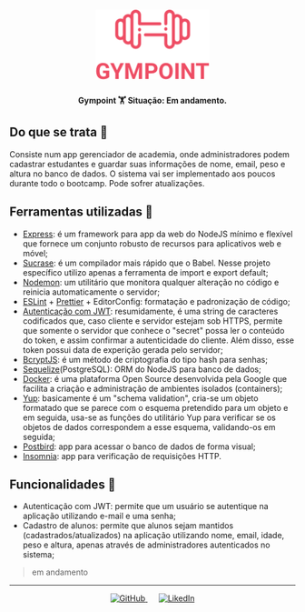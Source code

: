 <h1 align="center">
    <img alt="GymPoint" src=".github/gympoint-logo.png" width="200px" />
</h1>

<h4 align="center">
  Gympoint 🏋
  Situação: Em andamento.
</h4>

## Do que se trata :page_facing_up:
Consiste num app gerenciador de academia, onde administradores podem cadastrar estudantes e guardar suas informações de nome, email, peso e altura no banco de dados. O sistema vai ser implementado aos poucos durante todo o bootcamp. Pode sofrer atualizações.

## Ferramentas utilizadas :hammer:
- [Express](https://expressjs.com/): é um framework para app da web do NodeJS mínimo e flexível que fornece um conjunto robusto de recursos para aplicativos web e móvel;
- [Sucrase](https://github.com/alangpierce/sucrase): é um compilador mais rápido que o Babel. Nesse projeto específico utilizo apenas a ferramenta de import e export default;
- [Nodemon](https://nodemon.io/): um utilitário que monitora qualquer alteração no código e reinicia automaticamente o servidor;
- [ESLint](https://eslint.org/) + [Prettier](https://github.com/prettier/prettier-vscode) + EditorConfig: formatação e padronização de código;
- [Autenticação com JWT](https://github.com/auth0/node-jsonwebtoken): resumidamente, é uma string de caracteres codificados que, caso cliente e servidor estejam sob HTTPS, permite que somente o servidor que conhece o "secret" possa ler o conteúdo do token, e assim confirmar a autenticidade do cliente. Além disso, esse token possui data de experição gerada pelo servidor;
- [BcryptJS](https://www.npmjs.com/package/bcryptjs): é um método de criptografia do tipo hash para senhas;
- [Sequelize](https://sequelize.org/)(PostgreSQL): ORM do NodeJS para banco de dados;
- [Docker](https://www.docker.com/): é uma plataforma Open Source desenvolvida pela Google que facilita a criação e administração de ambientes isolados (containers);
- [Yup](https://github.com/jquense/yup): basicamente é um "schema validation", cria-se um objeto formatado que se parece com o esquema pretendido para um objeto e em seguida, usa-se as funções do utilitário Yup para verificar se os objetos de dados correspondem a esse esquema, validando-os em seguida;
- [Postbird](https://electronjs.org/apps/postbird): app para acessar o banco de dados de forma visual;
- [Insomnia](https://insomnia.rest/): app para verificação de requisições HTTP.

## Funcionalidades :hammer:
- Autenticação com JWT: permite que um usuário se autentique na aplicação utilizando e-mail e uma senha;
- Cadastro de alunos: permite que alunos sejam mantidos (cadastrados/atualizados) na aplicação utilizando nome, email, idade, peso e altura, apenas através de administradores autenticados no sistema;

> em andamento

---

<p align="center">
  <a href="https://www.linkedin.com/in/icaroov/">
    <img alt="GitHub" src="https://img.icons8.com/color/32/000000/linkedin-circled.png" />
  </a>
  &nbsp&nbsp&nbsp&nbsp
  <a href="https://github.com/icaroov">
    <img alt="LikedIn" src="https://img.icons8.com/ios-glyphs/48/000000/github.png" />
  </a>
</p>
